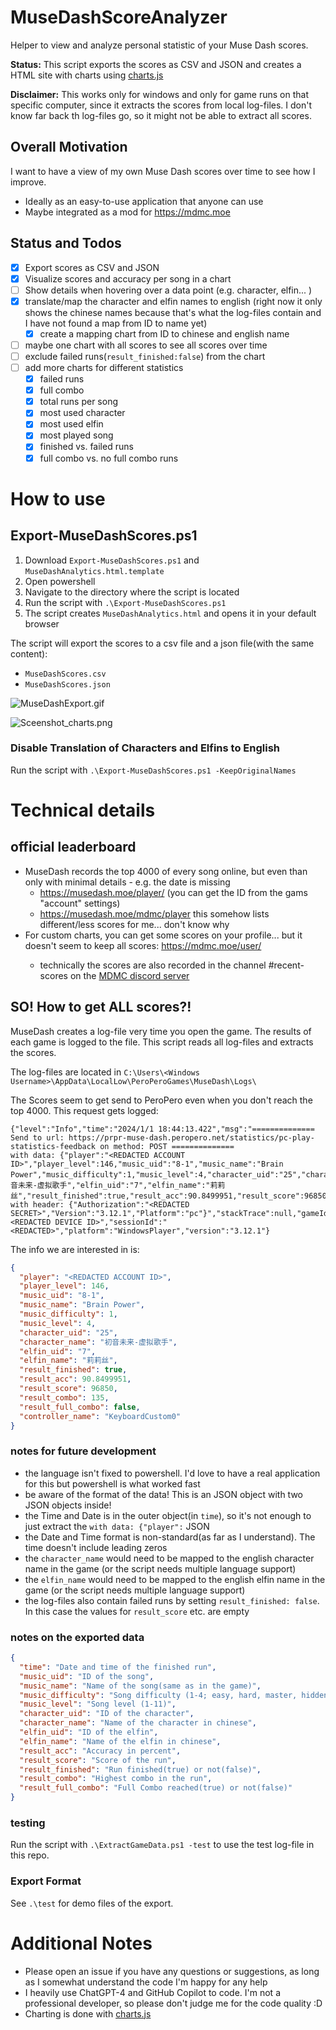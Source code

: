 # MuseDashScoreAnalyzer

Helper to view and analyze personal statistic of your Muse Dash scores.

**Status:** This script exports the scores as CSV and JSON and creates a HTML site with charts using [charts.js](https://www.chartjs.org/)

**Disclaimer:** This works only for windows and only for game runs on that specific computer, since it extracts the scores from local log-files. I don't know far back th log-files go, so it might not be able to extract all scores.

## Overall Motivation

I want to have a view of my own Muse Dash scores over time to see how I improve.

- Ideally as an easy-to-use application that anyone can use
- Maybe integrated as a mod for https://mdmc.moe

## Status and Todos

- [x] Export scores as CSV and JSON
- [x] Visualize scores and accuracy per song in a chart
- [ ] Show details when hovering over a data point (e.g. character, elfin... )
- [x] translate/map the character and elfin names to english (right now it only shows the chinese names because that's what the log-files contain and I have not found a map from ID to name yet)
    - [x] create a mapping chart from ID to chinese and english name
- [ ] maybe one chart with all scores to see all scores over time
- [ ] exclude failed runs(`result_finished:false`) from the chart
- [ ] add more charts for different statistics
    - [x] failed runs
    - [x] full combo
    - [x] total runs per song
    - [x] most used character
    - [x] most used elfin
    - [x] most played song
    - [x] finished vs. failed runs
    - [x] full combo vs. no full combo runs

# How to use

## Export-MuseDashScores.ps1

1. Download `Export-MuseDashScores.ps1` and `MuseDashAnalytics.html.template`
2. Open powershell
3. Navigate to the directory where the script is located
4. Run the script with `.\Export-MuseDashScores.ps1`
5. The script creates `MuseDashAnalytics.html` and opens it in your default browser

The script will export the scores to a csv file and a json file(with the same content):

- `MuseDashScores.csv`
- `MuseDashScores.json`

![MuseDashExport.gif](_static/Export-MuseDashScores.ps1.gif)

![Sceenshot_charts.png](_static/Sceenshot_charts.png)

### Disable Translation of Characters and Elfins to English

Run the script with `.\Export-MuseDashScores.ps1 -KeepOriginalNames`

# Technical details

## official leaderboard

- MuseDash records the top 4000 of every song online, but even than only with minimal details - e.g. the date is missing
    - https://musedash.moe/player/<Player ID>   (you can get the ID from the gams "account" settings)
    - https://musedash.moe/mdmc/player  this somehow lists different/less scores for me... don't know why
- For custom charts, you can get some scores on your profile... but it doesn't seem to keep all scores: https://mdmc.moe/user/<ID>
    - technically the scores are also recorded in the channel #recent-scores on the [MDMC discord server](https://discord.com/servers/muse-dash-modding-community-812100927468470273)

## SO! How to get **ALL scores**?!

MuseDash creates a log-file very time you open the game. The results of each game is logged to the file. This script reads all log-files and extracts the scores.

The log-files are located in `C:\Users\<Windows Username>\AppData\LocalLow\PeroPeroGames\MuseDash\Logs\`

The Scores seem to get send to PeroPero even when you don't reach the top 4000. This request gets logged:

````text
{"level":"Info","time":"2024/1/1 18:44:13.422","msg":"============== Send to url: https://prpr-muse-dash.peropero.net/statistics/pc-play-statistics-feedback on method: POST ============== 
with data: {"player":"<REDACTED ACCOUNT ID>","player_level":146,"music_uid":"8-1","music_name":"Brain Power","music_difficulty":1,"music_level":4,"character_uid":"25","character_name":"初音未来-虚拟歌手","elfin_uid":"7","elfin_name":"莉莉丝","result_finished":true,"result_acc":90.8499951,"result_score":96850,"result_combo":135,"result_full_combo":false,"controller_name":"KeyboardCustom0"}
with header: {"Authorization":"<REDACTED SECRET>","Version":"3.12.1","Platform":"pc"}","stackTrace":null,"gameId":"com.PeroPeroGames.MuseDash","userId":null,"deviceId":"<REDACTED DEVICE ID>","sessionId":"<REDACTED>","platform":"WindowsPlayer","version":"3.12.1"}
````

The info we are interested in is:

````json
{
  "player": "<REDACTED ACCOUNT ID>",
  "player_level": 146,
  "music_uid": "8-1",
  "music_name": "Brain Power",
  "music_difficulty": 1,
  "music_level": 4,
  "character_uid": "25",
  "character_name": "初音未来-虚拟歌手",
  "elfin_uid": "7",
  "elfin_name": "莉莉丝",
  "result_finished": true,
  "result_acc": 90.8499951,
  "result_score": 96850,
  "result_combo": 135,
  "result_full_combo": false,
  "controller_name": "KeyboardCustom0"
}
````

### notes for future development

- the language isn't fixed to powershell. I'd love to have a real application for this but powershell is what worked fast
- be aware of the format of the data! This is an JSON object with two JSON objects inside!
- the Time and Date is in the outer object(in `time`), so it's not enough to just extract the `with data: {"player":` JSON
- the Date and Time format is non-standard(as far as I understand). The time doesn't include leading zeros
- the `character_name` would need to be mapped to the english character name in the game (or the script needs multiple language support)
- the `elfin_name` would need to be mapped to the english elfin name in the game (or the script needs multiple language support)
- the log-files also contain failed runs by setting `result_finished: false`. In this case the values for `result_score` etc. are empty

### notes on the exported data

````json
{
  "time": "Date and time of the finished run",
  "music_uid": "ID of the song",
  "music_name": "Name of the song(same as in the game)",
  "music_difficulty": "Song difficulty (1-4; easy, hard, master, hidden)",
  "music_level": "Song level (1-11)",
  "character_uid": "ID of the character",
  "character_name": "Name of the character in chinese",
  "elfin_uid": "ID of the elfin",
  "elfin_name": "Name of the elfin in chinese",
  "result_acc": "Accuracy in percent",
  "result_score": "Score of the run",
  "result_finished": "Run finished(true) or not(false)",
  "result_combo": "Highest combo in the run",
  "result_full_combo": "Full Combo reached(true) or not(false)"
}
````

### testing

Run the script with `.\ExtractGameData.ps1 -test` to use the test log-file in this repo.

### Export Format

See `.\test` for demo files of the export.

# Additional Notes

- Please open an issue if you have any questions or suggestions, as long as I somewhat understand the code I'm happy for any help
- I heavily use ChatGPT-4 and GitHub Copilot to code. I'm not a professional developer, so please don't judge me for the code quality :D
- Charting is done with [charts.js](https://www.chartjs.org/)